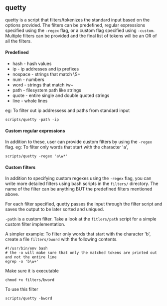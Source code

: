 quetty
-----------
quetty is a script that filters/tokenizes the standard input based on the options provided. 
The filters can be predefined, regular expressions specified using the `-regex` flag, or a custom flag specified using `-custom`. Multiple filters can be provided and the final list of tokens will be an OR of all the filters.

#### Predefined 
- hash - hash values 
- ip - ip addresses and ip prefixes
- nospace - strings that match \S+
- num - numbers
- word - strings that match \w+
- path - filesystem path like strings
- quote - entire single and double quoted strings
- line - whole lines

eg: To filter out ip addressess and paths from standard input
```
scripts/quetty -path -ip
```


#### Custom regular expressions
In addition to these, user can provide custom filters by using the `-regex` flag.
eg: To filter only words that start with the character 'a', 
```
scripts/quetty -regex 'a\w*'
```

#### Custom filters
In addition to specifying custom regexes using the `-regex` flag, you can write more detailed filters using bash scripts in the `filters/` directory. The name of the filter can be anything BUT the predefined filters mentioned above. 

For each filter specified, quetty passes the input through the filter script and saves the output to be later sorted and uniqued.

`-path` is a custom filter. Take a look at the `fitlers/path` script for a simple custom filter implementation.


A simpler example: To filter only words that start with the character 'b', create a file `filters/bword` with the following contents.
```
#!/usr/bin/env bash
# the -o will make sure that only the matched tokens are printed out and not the entire line
egrep -o 'b\w+'
```
Make sure it is executable
```
chmod +x filters/bword
```
To use this filter
```
scripts/quetty -bword
```
